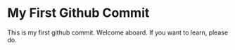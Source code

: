 # My First Github Commit 
This is my first github commit.
Welcome aboard.
If you want to learn, please do.
